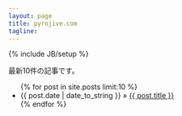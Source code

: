 ```yaml
---
layout: page
title: pyrojive.com
tagline: 
---
```

{% include JB/setup %}

<p>最新10件の記事です。</p>

<ul class="posts">
  {% for post in site.posts limit:10 %}
    <li><span>{{ post.date | date_to_string }}</span> &raquo; <a href="{{ BASE_PATH }}{{ post.url }}">{{ post.title }}</a></li>
  {% endfor %}
</ul>